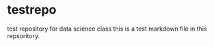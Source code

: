 # testrepo
test repository for data science class
this is a test markdown file in this repsoritory.
